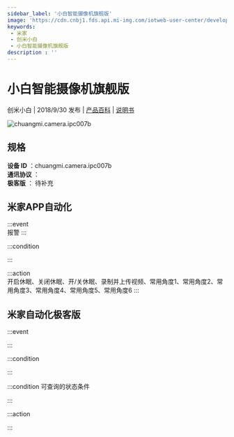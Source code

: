 ```yaml
---
sidebar_label: '小白智能摄像机旗舰版'
image: 'https://cdn.cnbj1.fds.api.mi-img.com/iotweb-user-center/developer_1679070103338YiYl8MYJ.png?GalaxyAccessKeyId=AKVGLQWBOVIRQ3XLEW&Expires=9223372036854775807&Signature=Q1xL1K5qykNaj5qk0ocHfsku1DI='
keywords: 
 - 米家
 - 创米小白
 - 小白智能摄像机旗舰版
description : ''
---
```

# 小白智能摄像机旗舰版

创米小白 | 2018/9/30 发布 | [产品百科](https://home.mi.com/webapp/content/baike/product/index.html?model=chuangmi.camera.ipc007b/) | [说明书](https://home.mi.com/views/introduction.html?model=chuangmi.camera.ipc007b&region=cn)

![chuangmi.camera.ipc007b](https://cdn.cnbj1.fds.api.mi-img.com/iotweb-user-center/developer_1679070103338YiYl8MYJ.png?GalaxyAccessKeyId=AKVGLQWBOVIRQ3XLEW&Expires=9223372036854775807&Signature=Q1xL1K5qykNaj5qk0ocHfsku1DI=)

## 规格  
> 
**设备 ID** ：chuangmi.camera.ipc007b  
**通讯协议** ：  
**极客版**  ： 待补充 


## 米家APP自动化  

:::event  
报警
:::

:::condition  

:::

:::action   
开启休眠、关闭休眠、开/关休眠、录制并上传视频、常用角度1、常用角度2、常用角度3、常用角度4、常用角度5、常用角度6
:::

## 米家自动化极客版  

:::event  

:::

:::condition  

:::

:::condition 可查询的状态条件  

:::

:::action  

:::

        
